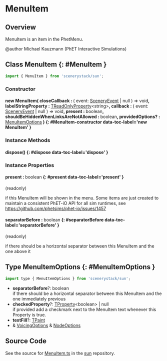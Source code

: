 # MenuItem

## Overview

MenuItem is an item in the PhetMenu.

@author Michael Kauzmann (PhET Interactive Simulations)

## Class MenuItem {: #MenuItem }


```js
import { MenuItem } from 'scenerystack/sun';
```
### Constructor

#### new MenuItem( closeCallback : <span style="font-weight: 400;">( event: [SceneryEvent](../scenery/SceneryEvent.md) | <span style="color: hsla(calc(var(--md-hue) + 180deg),80%,40%,1);">null</span> ) =&gt; <span style="color: hsla(calc(var(--md-hue) + 180deg),80%,40%,1);">void</span></span>, labelStringProperty : <span style="font-weight: 400;">[TReadOnlyProperty](../axon/TReadOnlyProperty.md)&lt;<span style="color: hsla(calc(var(--md-hue) + 180deg),80%,40%,1);">string</span>&gt;</span>, callback : <span style="font-weight: 400;">( event: [SceneryEvent](../scenery/SceneryEvent.md) | <span style="color: hsla(calc(var(--md-hue) + 180deg),80%,40%,1);">null</span> ) =&gt; <span style="color: hsla(calc(var(--md-hue) + 180deg),80%,40%,1);">void</span></span>, present : <span style="font-weight: 400;"><span style="color: hsla(calc(var(--md-hue) + 180deg),80%,40%,1);">boolean</span></span>, shouldBeHiddenWhenLinksAreNotAllowed : <span style="font-weight: 400;"><span style="color: hsla(calc(var(--md-hue) + 180deg),80%,40%,1);">boolean</span></span>, providedOptions? : <span style="font-weight: 400;">[MenuItemOptions](../sun/MenuItem.md#MenuItemOptions)</span> ) {: #MenuItem-constructor data-toc-label='new MenuItem' }

### Instance Methods

#### dispose() {: #dispose data-toc-label='dispose' }

### Instance Properties

#### present : <span style="font-weight: 400;"><span style="color: hsla(calc(var(--md-hue) + 180deg),80%,40%,1);">boolean</span></span> {: #present data-toc-label='present' }

(readonly)

if this MenuItem will be shown in the menu. Some items are just created to maintain a
consistent PhET-iO API for all sim runtimes, see https://github.com/phetsims/phet-io/issues/1457

#### separatorBefore : <span style="font-weight: 400;"><span style="color: hsla(calc(var(--md-hue) + 180deg),80%,40%,1);">boolean</span></span> {: #separatorBefore data-toc-label='separatorBefore' }

(readonly)

if there should be a horizontal separator between this MenuItem and the one above it



## Type MenuItemOptions {: #MenuItemOptions }


```js
import type { MenuItemOptions } from 'scenerystack/sun';
```


- **separatorBefore**?: <span style="color: hsla(calc(var(--md-hue) + 180deg),80%,40%,1);">boolean</span>
<br>  if there should be a horizontal separator between this MenuItem and the one immediately previous
- **checkedProperty**?: [TProperty](../axon/TProperty.md)&lt;<span style="color: hsla(calc(var(--md-hue) + 180deg),80%,40%,1);">boolean</span>&gt; | <span style="color: hsla(calc(var(--md-hue) + 180deg),80%,40%,1);">null</span>
<br>  if provided add a checkmark next to the MenuItem text whenever this Property is true.
- **textFill**?: [TPaint](../scenery/TPaint.md)
- &amp; [VoicingOptions](../scenery/Voicing.md#VoicingOptions) &amp; [NodeOptions](../scenery/Node.md#NodeOptions)




## Source Code

See the source for [MenuItem.ts](https://github.com/phetsims/sun/blob/main/js/MenuItem.ts) in the [sun](https://github.com/phetsims/sun) repository.
